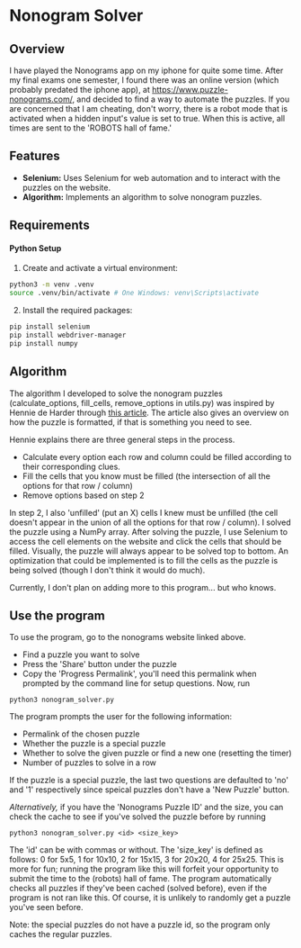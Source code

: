 # Nonogram Solver

## Overview

I have played the Nonograms app on my iphone for quite some time. After my final exams one semester, I found there was an online version (which probably predated the iphone app), at https://www.puzzle-nonograms.com/, and decided to find a way to automate the puzzles. If you are concerned that I am cheating, don't worry, there is a robot mode that is activated when a hidden input's value is set to true. When this is active, all times are sent to the 'ROBOTS hall of fame.'

## Features

- **Selenium:** Uses Selenium for web automation and to interact with the puzzles on the website.
- **Algorithm:** Implements an algorithm to solve nonogram puzzles.

## Requirements

#### Python Setup

1. Create and activate a virtual environment:
```bash
python3 -m venv .venv
source .venv/bin/activate # One Windows: venv\Scripts\activate
```

2. Install the required packages:
```bash
pip install selenium
pip install webdriver-manager
pip install numpy
```

## Algorithm

The algorithm I developed to solve the nonogram puzzles (calculate_options, fill_cells, remove_options in utils.py) was inspired by Hennie de Harder through [this article](https://towardsdatascience.com/solving-nonograms-with-120-lines-of-code-a7c6e0f627e4). The article also gives an overview on how the puzzle is formatted, if that is something you need to see.

Hennie explains there are three general steps in the process.
- Calculate every option each row and column could be filled according to their corresponding clues.
- Fill the cells that you know must be filled (the intersection of all the options for that row / column)
- Remove options based on step 2

In step 2, I also 'unfilled' (put an X) cells I knew must be unfilled (the cell doesn't appear in the union of all the options for that row / column).
I solved the puzzle using a NumPy array. After solving the puzzle, I use Selenium to access the cell elements on the website and click the cells that should be filled. Visually, the puzzle will always appear to be solved top to bottom. An optimization that could be implemented is to fill the cells as the puzzle is being solved (though I don't think it would do much).
  
Currently, I don't plan on adding more to this program... but who knows.

## Use the program

To use the program, go to the nonograms website linked above.
- Find a puzzle you want to solve
- Press the 'Share' button under the puzzle
- Copy the 'Progress Permalink', you'll need this permalink when prompted by the command line for setup questions.
Now, run
```
python3 nonogram_solver.py
```
The program prompts the user for the following information:
- Permalink of the chosen puzzle
- Whether the puzzle is a special puzzle
- Whether to solve the given puzzle or find a new one (resetting the timer)
- Number of puzzles to solve in a row

If the puzzle is a special puzzle, the last two questions are defaulted to 'no' and '1' respectively since speical puzzles don't have a 'New Puzzle' button.

*Alternatively,* if you have the 'Nonograms Puzzle ID' and the size, you can check the cache to see if you've solved the puzzle before by running
```
python3 nonogram_solver.py <id> <size_key>
```
The 'id' can be with commas or without. The 'size_key' is defined as follows: 0 for 5x5, 1 for 10x10, 2 for 15x15, 3 for 20x20, 4 for 25x25. This is more for fun; running the program like this will forfeit your opportunity to submit the time to the (robots) hall of fame. The program automatically checks all puzzles if they've been cached (solved before), even if the program is not ran like this. Of course, it is unlikely to randomly get a puzzle you've seen before. 

Note: the special puzzles do not have a puzzle id, so the program only caches the regular puzzles.
